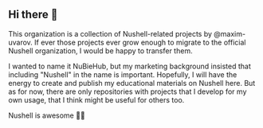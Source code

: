 ## Hi there 👋

This organization is a collection of Nushell-related projects by @maxim-uvarov. If ever those projects ever grow enough to migrate to the official Nushell organization, I would be happy to transfer them.

I wanted to name it NuBieHub, but my marketing background insisted that including "Nushell" in the name is important. Hopefully, I will have the energy to create and publish my educational materials on Nushell here. But as for now, there are only repositories with projects that I develop for my own usage, that I think might be useful for others too.

Nushell is awesome 🤘🚀

<!--

**Here are some ideas to get you started:**

🙋‍♀️ A short introduction - what is your organization all about?
🌈 Contribution guidelines - how can the community get involved?
👩‍💻 Useful resources - where can the community find your docs? Is there anything else the community should know?
🍿 Fun facts - what does your team eat for breakfast?
🧙 Remember, you can do mighty things with the power of [Markdown](https://docs.github.com/github/writing-on-github/getting-started-with-writing-and-formatting-on-github/basic-writing-and-formatting-syntax)
-->
